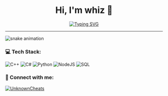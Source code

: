 <!-- Profile Header -->
<h1 align="center">Hi, I'm whiz 👋</h1>

<p align="center">
  <a href="https://github.com/wh-iz">
    <img src="https://readme-typing-svg.herokuapp.com?font=Fira+Code&weight=500&size=24&duration=3000&pause=1000&color=2FF3E0&center=true&vCenter=true&width=450&lines=AI+Model+Detection+Specialist;Real-Time+Vision+Systems;CUDA+%7C+TensorRT+%7C+.NET+%7C+C%2B%2B" alt="Typing SVG">
  </a>
</p>

---
![snake animation](https://github.com/YOUR_USERNAME/YOUR_USERNAME/blob/output/github-snake.svg)

### 💻 Tech Stack:
![C++](https://img.shields.io/badge/c++-%2300599C.svg?style=for-the-badge&logo=c%2B%2B&logoColor=white)
![C#](https.img.shields.io/badge/c%23-%23239120.svg?style=for-the-badge&logo=c-sharp&logoColor=white)
![Python](https.img.shields.io/badge/python-3670A0?style=for-the-badge&logo=python&logoColor=ffdd54)
![NodeJS](https.img.shields.io/badge/node.js-6DA55F?style=for-the-badge&logo=node.js&logoColor=white)
![SQL](https.img.shields.io/badge/sql-%2300599C.svg?style=for-the-badge&logo=postgresql&logoColor=white)

### 🔗 Connect with me:
[![UnknownCheats](https://img.shields.io/badge/UnknownCheats-1F2937?style=for-the-badge)](https://www.unknowncheats.me/forum/members/5380710.html)
